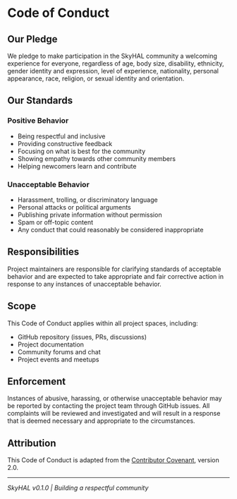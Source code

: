 # Code of Conduct

## Our Pledge

We pledge to make participation in the SkyHAL community a welcoming experience for everyone, regardless of age, body size, disability, ethnicity, gender identity and expression, level of experience, nationality, personal appearance, race, religion, or sexual identity and orientation.

## Our Standards

### Positive Behavior
- Being respectful and inclusive
- Providing constructive feedback
- Focusing on what is best for the community
- Showing empathy towards other community members
- Helping newcomers learn and contribute

### Unacceptable Behavior
- Harassment, trolling, or discriminatory language
- Personal attacks or political arguments
- Publishing private information without permission
- Spam or off-topic content
- Any conduct that could reasonably be considered inappropriate

## Responsibilities

Project maintainers are responsible for clarifying standards of acceptable behavior and are expected to take appropriate and fair corrective action in response to any instances of unacceptable behavior.

## Scope

This Code of Conduct applies within all project spaces, including:
- GitHub repository (issues, PRs, discussions)
- Project documentation
- Community forums and chat
- Project events and meetups

## Enforcement

Instances of abusive, harassing, or otherwise unacceptable behavior may be reported by contacting the project team through GitHub issues. All complaints will be reviewed and investigated and will result in a response that is deemed necessary and appropriate to the circumstances.

## Attribution

This Code of Conduct is adapted from the [Contributor Covenant](https://www.contributor-covenant.org/), version 2.0.

---

*SkyHAL v0.1.0 | Building a respectful community*

